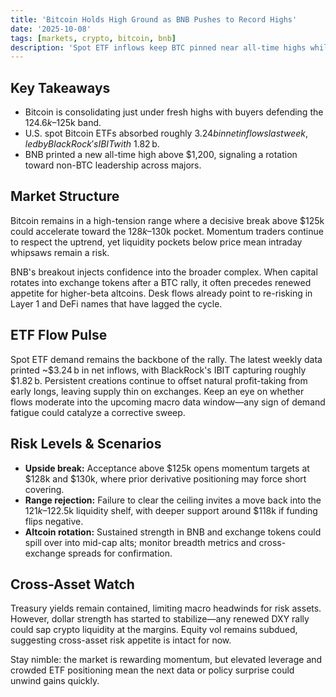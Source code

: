 ```yaml
---
title: 'Bitcoin Holds High Ground as BNB Pushes to Record Highs'
date: '2025-10-08'
tags: [markets, crypto, bitcoin, bnb]
description: 'Spot ETF inflows keep BTC pinned near all-time highs while BNB leadership hints at broader altcoin strength.'
---
```


## Key Takeaways
- Bitcoin is consolidating just under fresh highs with buyers defending the $124.6k–$125k band.
- U.S. spot Bitcoin ETFs absorbed roughly $3.24 b in net inflows last week, led by BlackRock's IBIT with ~$1.82 b.
- BNB printed a new all-time high above $1,200, signaling a rotation toward non-BTC leadership across majors.

## Market Structure
Bitcoin remains in a high-tension range where a decisive break above $125k could accelerate toward the $128k–$130k pocket. Momentum traders continue to respect the uptrend, yet liquidity pockets below price mean intraday whipsaws remain a risk.

BNB's breakout injects confidence into the broader complex. When capital rotates into exchange tokens after a BTC rally, it often precedes renewed appetite for higher-beta altcoins. Desk flows already point to re-risking in Layer 1 and DeFi names that have lagged the cycle.

## ETF Flow Pulse
Spot ETF demand remains the backbone of the rally. The latest weekly data printed ~$3.24 b in net inflows, with BlackRock's IBIT capturing roughly $1.82 b. Persistent creations continue to offset natural profit-taking from early longs, leaving supply thin on exchanges. Keep an eye on whether flows moderate into the upcoming macro data window—any sign of demand fatigue could catalyze a corrective sweep.

## Risk Levels & Scenarios
- **Upside break:** Acceptance above $125k opens momentum targets at $128k and $130k, where prior derivative positioning may force short covering.
- **Range rejection:** Failure to clear the ceiling invites a move back into the $121k–$122.5k liquidity shelf, with deeper support around $118k if funding flips negative.
- **Altcoin rotation:** Sustained strength in BNB and exchange tokens could spill over into mid-cap alts; monitor breadth metrics and cross-exchange spreads for confirmation.

## Cross-Asset Watch
Treasury yields remain contained, limiting macro headwinds for risk assets. However, dollar strength has started to stabilize—any renewed DXY rally could sap crypto liquidity at the margins. Equity vol remains subdued, suggesting cross-asset risk appetite is intact for now.

Stay nimble: the market is rewarding momentum, but elevated leverage and crowded ETF positioning mean the next data or policy surprise could unwind gains quickly.
